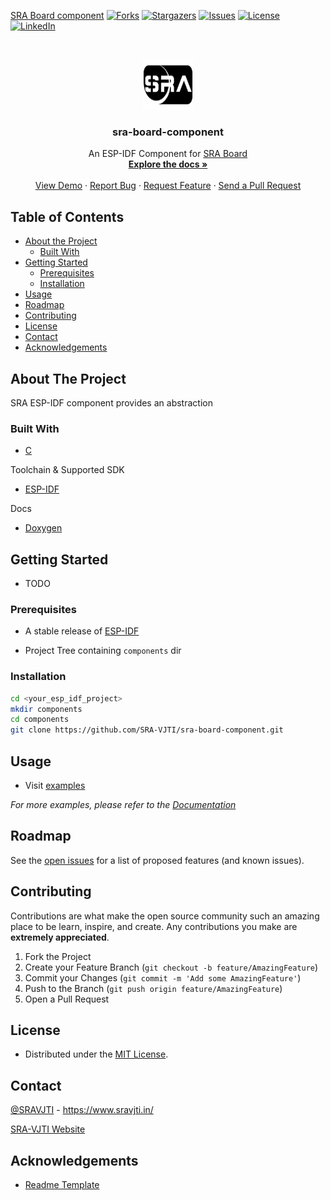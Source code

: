 [SRA Board component](https://github.com/SRA-VJTI/sra-board-component/workflows/SRA%20Board%20component/badge.svg)
[![Forks][forks-shield]][forks-url]
[![Stargazers][stars-shield]][stars-url]
[![Issues][issues-shield]][issues-url]
[![License][license-shield]][license-url]
[![LinkedIn][linkedin-shield]][linkedin-url]


<!-- PROJECT LOGO -->
<br />
<p align="center">
  <a href="https://github.com/SRA-VJTI/sra-board-component/">
    <img src="./assets/logo.png" alt="Logo" width="80" height="80">
  </a>

  <h3 align="center">sra-board-component</h3>

  <p align="center">
    An ESP-IDF Component for <a href="https://github.com/SRA-VJTI/sra-board-hardware-design">SRA Board</a>
    <br />
    <a href="https://github.com/SRA-VJTI/sra-board-component/"><strong>Explore the docs »</strong></a>
    <br />
    <br />
    <a href="https://github.com/SRA-VJTI/sra-board-component/">View Demo</a>
    ·
    <a href="https://github.com/SRA-VJTI/sra-board-component/issues">Report Bug</a>
    ·
    <a href="https://github.com/SRA-VJTI/sra-board-component/issues">Request Feature</a>
    ·
    <a href="https://github.com/SRA-VJTI/sra-board-component/pulls">Send a Pull Request</a>
  </p>
</p>


<!-- TABLE OF CONTENTS -->
## Table of Contents

* [About the Project](#about-the-project)
  * [Built With](#built-with)
* [Getting Started](#getting-started)
  * [Prerequisites](#prerequisites)
  * [Installation](#installation)
* [Usage](#usage)
* [Roadmap](#roadmap)
* [Contributing](#contributing)
* [License](#license)
* [Contact](#contact)
* [Acknowledgements](#acknowledgements)



<!-- ABOUT THE PROJECT -->
## About The Project

SRA ESP-IDF component provides an abstraction 

### Built With

- [C](https://en.wikipedia.org/wiki/C_(programming_language))

Toolchain & Supported SDK

- [ESP-IDF](https://github.com/espressif/esp-idf)

Docs

- [Doxygen](https://www.doxygen.nl/index.html)

<!-- GETTING STARTED -->
## Getting Started

- TODO

### Prerequisites

- A stable release of [ESP-IDF](https://github.com/espressif/esp-idf)

- Project Tree containing `components` dir

### Installation

```sh
cd <your_esp_idf_project>
mkdir components
cd components
git clone https://github.com/SRA-VJTI/sra-board-component.git
```


<!-- USAGE EXAMPLES -->
## Usage

- Visit [examples](https://github.com/SRA-VJTI/sra-board-component/tree/main/examples)

_For more examples, please refer to the [Documentation](https://example.com)_



<!-- ROADMAP -->
## Roadmap

See the [open issues](https://github.com/SRA-VJTI/sra-board-component/issues) for a list of proposed features (and known issues).



<!-- CONTRIBUTING -->
## Contributing

Contributions are what make the open source community such an amazing place to be learn, inspire, and create. Any contributions you make are **extremely appreciated**.

1. Fork the Project
2. Create your Feature Branch (`git checkout -b feature/AmazingFeature`)
3. Commit your Changes (`git commit -m 'Add some AmazingFeature'`)
4. Push to the Branch (`git push origin feature/AmazingFeature`)
5. Open a Pull Request



<!-- LICENSE -->
## License

- Distributed under the [MIT License](https://github.com/SRA-VJTI/sra-board-component/blob/main/LICENSE).

<!-- CONTACT -->
## Contact

[@SRAVJTI](https://twitter.com/SRAVJTI) - https://www.sravjti.in/

[SRA-VJTI Website](https://www.sravjti.in/contact-us)



<!-- ACKNOWLEDGEMENTS -->
## Acknowledgements

- [Readme Template](https://github.com/roshanlam/ReadMeTemplate)





<!-- MARKDOWN LINKS & IMAGES -->
<!-- https://www.markdownguide.org/basic-syntax/#reference-style-links -->
[forks-shield]: https://img.shields.io/github/forks/SRA-VJTI/sra-board-component?style=for-the-badge
[forks-url]: https://github.com/SRA-VJTI/sra-board-component/network/members
[stars-shield]: https://img.shields.io/github/stars/SRA-VJTI/sra-board-component?style=for-the-badge
[stars-url]: https://github.com/SRA-VJTI/sra-board-component/stargazers
[issues-shield]: https://img.shields.io/github/issues/SRA-VJTI/sra-board-component?style=for-the-badge
[issues-url]: https://github.com/SRA-VJTI/sra-board-component/issues
[linkedin-shield]: https://img.shields.io/badge/-LinkedIn-black.svg?style=flat-square&logo=linkedin&colorB=555
[linkedin-url]: https://linkedin.com/in/sra-vjti
[license-shield]: https://img.shields.io/github/license/SRA-VJTI/sra-board-component?style=for-the-badge
[license-url]: https://github.com/SRA-VJTI/sra-board-component/blob/main/LICENSE